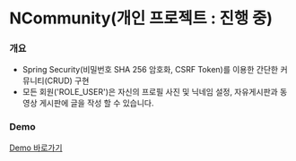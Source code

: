 # NCommunity(개인 프로젝트 : 진행 중)
<h3>개요</h3>
<ul>
  <li>Spring Security(비밀번호 SHA 256 암호화, CSRF Token)를 이용한 간단한 커뮤니티(CRUD) 구현</li>
  <li>모든 회원('ROLE_USER')은 자신의 프로필 사진 및 닉네임 설정, 자유게시판과 동영상 게시판에 글을 작성 할 수 있습니다.</li>
</ul>
<h3>Demo</h3>
<a href="https://101.101.162.74/NCM/">Demo 바로가기</a>
